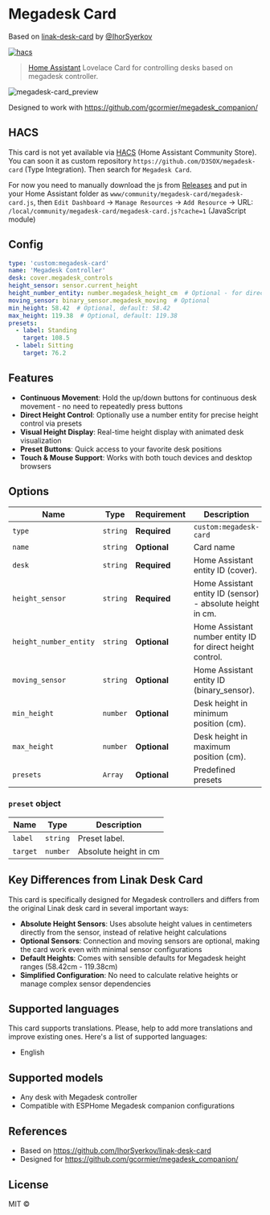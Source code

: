 # Megadesk Card

Based on [linak-desk-card](https://github.com/IhorSyerkov/linak-desk-card) by [@IhorSyerkov](https://github.com/IhorSyerkov)

[![hacs][hacs-image]][hacs-url]

> [Home Assistant][home-assistant] Lovelace Card for controlling desks based on megadesk controller.

![megadesk-card_preview](https://github.com/user-attachments/assets/ab75eaca-7cb0-4890-98dd-7231965522a1)

Designed to work with https://github.com/gcormier/megadesk_companion/

## HACS

This card is not yet available via [HACS](https://hacs.xyz/) (Home Assistant Community Store).
You can soon it as custom repository `https://github.com/D3SOX/megadesk-card` (Type Integration). Then search for `Megadesk Card`.

For now you need to manually download the js from [Releases](https://github.com/D3SOX/megadesk-card/releases) and put in your Home Assistant folder as `www/community/megadesk-card/megadesk-card.js`, then `Edit Dashboard` -> `Manage Resources` -> `Add Resource` -> URL: `/local/community/megadesk-card/megadesk-card.js?cache=1` (JavaScript module)

## Config

```yaml
type: 'custom:megadesk-card'
name: 'Megadesk Controller'
desk: cover.megadesk_controls
height_sensor: sensor.current_height
height_number_entity: number.megadesk_height_cm  # Optional - for direct height control
moving_sensor: binary_sensor.megadesk_moving  # Optional
min_height: 58.42  # Optional, default: 58.42
max_height: 119.38  # Optional, default: 119.38
presets:
  - label: Standing
    target: 108.5
  - label: Sitting
    target: 76.2
```

## Features

- **Continuous Movement**: Hold the up/down buttons for continuous desk movement - no need to repeatedly press buttons
- **Direct Height Control**: Optionally use a number entity for precise height control via presets
- **Visual Height Display**: Real-time height display with animated desk visualization
- **Preset Buttons**: Quick access to your favorite desk positions
- **Touch & Mouse Support**: Works with both touch devices and desktop browsers

## Options

| Name               | Type    | Requirement  | Description                                 | Default             |
| ------------------ | ------- | ------------ | ------------------------------------------- | ------------------- |
| `type`             | `string`| **Required** | `custom:megadesk-card`                      |                     |
| `name`             | `string`| **Optional** | Card name                                   | `` .                |
| `desk`             | `string`| **Required** | Home Assistant entity ID (cover).           | `none`              |
| `height_sensor`    | `string`| **Required** | Home Assistant entity ID (sensor) - absolute height in cm. | `none`              |
| `height_number_entity` | `string`| **Optional** | Home Assistant number entity ID for direct height control. | `none`              |
| `moving_sensor`    | `string`| **Optional** | Home Assistant entity ID (binary_sensor).   | `none`              |
| `min_height`       | `number`| **Optional** | Desk height in minimum position (cm).       | `58.42`             |
| `max_height`       | `number`| **Optional** | Desk height in maximum position (cm).       | `119.38`            |
| `presets`          | `Array` | **Optional** | Predefined presets                          | `[]`                |

### `preset` object

| Name        |   Type   | Description             |
| ----------- | :------: | ----------------------- |
| `label`     | `string` | Preset label.           |
| `target`    | `number` | Absolute height in cm   |

## Key Differences from Linak Desk Card

This card is specifically designed for Megadesk controllers and differs from the original Linak desk card in several important ways:

- **Absolute Height Sensors**: Uses absolute height values in centimeters directly from the sensor, instead of relative height calculations
- **Optional Sensors**: Connection and moving sensors are optional, making the card work even with minimal sensor configurations
- **Default Heights**: Comes with sensible defaults for Megadesk height ranges (58.42cm - 119.38cm)
- **Simplified Configuration**: No need to calculate relative heights or manage complex sensor dependencies

## Supported languages

This card supports translations. Please, help to add more translations and improve existing ones. Here's a list of supported languages:

- English

## Supported models

- Any desk with Megadesk controller
- Compatible with ESPHome Megadesk companion configurations

## References

* Based on https://github.com/IhorSyerkov/linak-desk-card
* Designed for https://github.com/gcormier/megadesk_companion/

## License

MIT ©

[home-assistant]: https://www.home-assistant.io/
[hacs]: https://hacs.xyz
[hacs-url]: https://github.com/hacs/integration
[hacs-image]: https://img.shields.io/badge/hacs-default-orange.svg?style=flat-square
